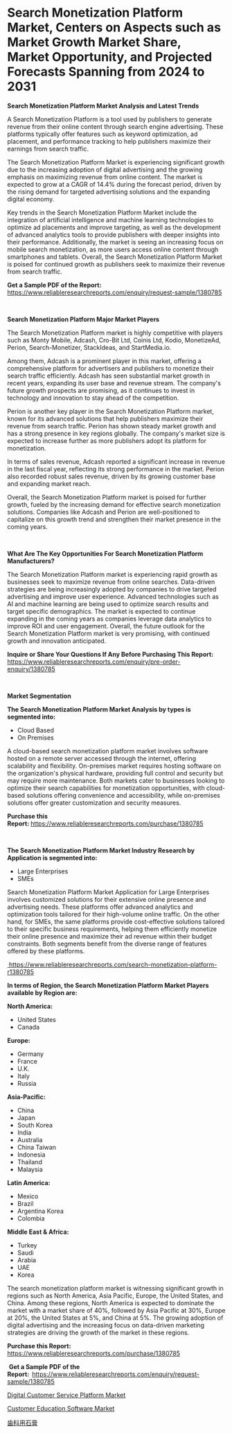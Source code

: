 <p><h1>Search Monetization Platform Market, Centers on Aspects such as Market Growth Market Share, Market Opportunity, and Projected Forecasts Spanning from 2024 to 2031</h1></p><p><strong>Search Monetization Platform Market Analysis and Latest Trends</strong></p>
<p><p>A Search Monetization Platform is a tool used by publishers to generate revenue from their online content through search engine advertising. These platforms typically offer features such as keyword optimization, ad placement, and performance tracking to help publishers maximize their earnings from search traffic.</p><p>The Search Monetization Platform Market is experiencing significant growth due to the increasing adoption of digital advertising and the growing emphasis on maximizing revenue from online content. The market is expected to grow at a CAGR of 14.4% during the forecast period, driven by the rising demand for targeted advertising solutions and the expanding digital economy.</p><p>Key trends in the Search Monetization Platform Market include the integration of artificial intelligence and machine learning technologies to optimize ad placements and improve targeting, as well as the development of advanced analytics tools to provide publishers with deeper insights into their performance. Additionally, the market is seeing an increasing focus on mobile search monetization, as more users access online content through smartphones and tablets. Overall, the Search Monetization Platform Market is poised for continued growth as publishers seek to maximize their revenue from search traffic.</p></p>
<p><strong>Get a Sample PDF of the Report:&nbsp;</strong> <a href="https://www.reliableresearchreports.com/enquiry/request-sample/1380785">https://www.reliableresearchreports.com/enquiry/request-sample/1380785</a></p>
<p>&nbsp;</p>
<p><strong>Search Monetization Platform Major Market Players</strong></p>
<p><p>The Search Monetization Platform market is highly competitive with players such as Monty Mobile, Adcash, Cro-Bit Ltd, Coinis Ltd, Kodio, MonetizeAd, Perion, Search-Monetizer, StackIdeas, and StartMedia.io. </p><p>Among them, Adcash is a prominent player in this market, offering a comprehensive platform for advertisers and publishers to monetize their search traffic efficiently. Adcash has seen substantial market growth in recent years, expanding its user base and revenue stream. The company's future growth prospects are promising, as it continues to invest in technology and innovation to stay ahead of the competition.</p><p>Perion is another key player in the Search Monetization Platform market, known for its advanced solutions that help publishers maximize their revenue from search traffic. Perion has shown steady market growth and has a strong presence in key regions globally. The company's market size is expected to increase further as more publishers adopt its platform for monetization.</p><p>In terms of sales revenue, Adcash reported a significant increase in revenue in the last fiscal year, reflecting its strong performance in the market. Perion also recorded robust sales revenue, driven by its growing customer base and expanding market reach.</p><p>Overall, the Search Monetization Platform market is poised for further growth, fueled by the increasing demand for effective search monetization solutions. Companies like Adcash and Perion are well-positioned to capitalize on this growth trend and strengthen their market presence in the coming years.</p></p>
<p>&nbsp;</p>
<p><strong>What Are The Key Opportunities For Search Monetization Platform Manufacturers?</strong></p>
<p><p>The Search Monetization Platform market is experiencing rapid growth as businesses seek to maximize revenue from online searches. Data-driven strategies are being increasingly adopted by companies to drive targeted advertising and improve user experience. Advanced technologies such as AI and machine learning are being used to optimize search results and target specific demographics. The market is expected to continue expanding in the coming years as companies leverage data analytics to improve ROI and user engagement. Overall, the future outlook for the Search Monetization Platform market is very promising, with continued growth and innovation anticipated.</p></p>
<p><strong>Inquire or Share Your Questions If Any Before Purchasing This Report:</strong> <a href="https://www.reliableresearchreports.com/enquiry/pre-order-enquiry/1380785">https://www.reliableresearchreports.com/enquiry/pre-order-enquiry/1380785</a></p>
<p>&nbsp;</p>
<p><strong>Market Segmentation</strong></p>
<p><strong>The Search Monetization Platform Market Analysis by types is segmented into:</strong></p>
<p><ul><li>Cloud Based</li><li>On Premises</li></ul></p>
<p><p>A cloud-based search monetization platform market involves software hosted on a remote server accessed through the internet, offering scalability and flexibility. On-premises market requires hosting software on the organization's physical hardware, providing full control and security but may require more maintenance. Both markets cater to businesses looking to optimize their search capabilities for monetization opportunities, with cloud-based solutions offering convenience and accessibility, while on-premises solutions offer greater customization and security measures.</p></p>
<p><strong>Purchase this Report:&nbsp;</strong><a href="https://www.reliableresearchreports.com/purchase/1380785">https://www.reliableresearchreports.com/purchase/1380785</a></p>
<p>&nbsp;</p>
<p><strong>The Search Monetization Platform Market Industry Research by Application is segmented into:</strong></p>
<p><ul><li>Large Enterprises</li><li>SMEs</li></ul></p>
<p><p>Search Monetization Platform Market Application for Large Enterprises involves customized solutions for their extensive online presence and advertising needs. These platforms offer advanced analytics and optimization tools tailored for their high-volume online traffic. On the other hand, for SMEs, the same platforms provide cost-effective solutions tailored to their specific business requirements, helping them efficiently monetize their online presence and maximize their ad revenue within their budget constraints. Both segments benefit from the diverse range of features offered by these platforms.</p></p>
<p><a href="https://www.reliableresearchreports.com/search-monetization-platform-r1380785">&nbsp;https://www.reliableresearchreports.com/search-monetization-platform-r1380785</a></p>
<p><strong>In terms of Region, the Search Monetization Platform Market Players available by Region are:</strong></p>
<p>
    <p> <strong> North America: </strong>
        <ul>
            <li>United States</li>
            <li>Canada</li>
        </ul>
        </p> 
    <p> <strong> Europe: </strong>
        <ul>
            <li>Germany</li>
            <li>France</li>
            <li>U.K.</li>
            <li>Italy</li>
            <li>Russia</li>
        </ul>
        </p> 
    <p> <strong> Asia-Pacific: </strong>
        <ul>
            <li>China</li>
            <li>Japan</li>
            <li>South Korea</li>
            <li>India</li>
            <li>Australia</li>
            <li>China Taiwan</li>
            <li>Indonesia</li>
            <li>Thailand</li>
            <li>Malaysia</li>
        </ul>
        </p> 
    <p> <strong> Latin America: </strong>
        <ul>
            <li>Mexico</li>
            <li>Brazil</li>
            <li>Argentina Korea</li>
            <li>Colombia</li>
        </ul>
        </p> 
    <p> <strong> Middle East & Africa: </strong>
        <ul>
            <li>Turkey</li>
            <li>Saudi</li>
            <li>Arabia</li>
            <li>UAE</li>
            <li>Korea</li>
        </ul>
    </p>
    </p>
<p><p>The search monetization platform market is witnessing significant growth in regions such as North America, Asia Pacific, Europe, the United States, and China. Among these regions, North America is expected to dominate the market with a market share of 40%, followed by Asia Pacific at 30%, Europe at 20%, the United States at 5%, and China at 5%. The growing adoption of digital advertising and the increasing focus on data-driven marketing strategies are driving the growth of the market in these regions.</p></p>
<p><strong>Purchase this Report: </strong><a href="https://www.reliableresearchreports.com/purchase/1380785">https://www.reliableresearchreports.com/purchase/1380785</a></p>
<p>&nbsp;<strong>Get a Sample PDF of the Report:&nbsp;&nbsp;</strong><a href="https://www.reliableresearchreports.com/enquiry/request-sample/1380785">https://www.reliableresearchreports.com/enquiry/request-sample/1380785</a></p>
<p><strong></strong></p>
<p><p><a href="https://github.com/LaceyZemlak1/Market-Research-Report-List-1/blob/main/digital-customer-service-platform-market.md">Digital Customer Service Platform Market</a></p><p><a href="https://github.com/MyrtisWest1/Market-Research-Report-List-1/blob/main/customer-education-software-market.md">Customer Education Software Market</a></p><p><a href="https://github.com/deonnorth8/Market-Research-Report-List-1/blob/main/595450559789.md">歯科用石膏</a></p></p>